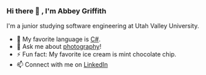 ### Hi there 👋 , I'm Abbey Griffith

I'm a junior studying software engineering at Utah Valley University.

- 🌱 My favorite language is [C#](https://dotnet.microsoft.com/en-us/languages/csharp).
- 💬 Ask me about [photography](https://instagram.com/abbeynelsonphoto)!
- ⚡ Fun fact: My favorite ice cream is mint chocolate chip.
- 📫 Connect with me on [LinkedIn](https://linkedin.com/in/abbeynels/)

<!--
**abbeynels/abbeynels** is a ✨ _special_ ✨ repository because its `README.md` (this file) appears on your GitHub profile.

Here are some ideas to get you started:

- 🔭 I’m currently working on ...
- 🌱 I’m currently learning ...
- 👯 I’m looking to collaborate on ...
- 🤔 I’m looking for help with ...
- 💬 Ask me about ...
- 📫 How to reach me: ...
- ⚡ Fun fact: ...
-->
